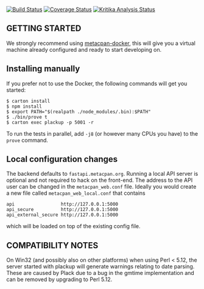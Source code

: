 [![Build Status](https://travis-ci.org/metacpan/metacpan-web.svg?branch=master)](https://travis-ci.org/metacpan/metacpan-web)
[![Coverage Status](https://coveralls.io/repos/metacpan/metacpan-web/badge.svg)](https://coveralls.io/r/metacpan/metacpan-web)
[![Kritika Analysis Status](https://kritika.io/users/oalders/repos/4190324575950687/heads/master/status.svg)](https://kritika.io/users/oalders/repos/4190324575950687/heads/master/)

## GETTING STARTED

We strongly recommend using [metacpan-docker](https://github.com/metacpan/metacpan-docker),
this will give you a virtual machine already configured and ready to start developing on.

## Installing manually

If you prefer not to use the Docker, the following commands will get you started:

    $ carton install
    $ npm install
    $ export PATH="$(realpath ./node_modules/.bin):$PATH"
    $ ./bin/prove t
    $ carton exec plackup -p 5001 -r

To run the tests in parallel, add `-j8` (or however many CPUs you have) to the
`prove` command.

## Local configuration changes

The backend defaults to `fastapi.metacpan.org`. Running a local API server is
optional and not required to hack on the front-end.  The address to the API
user can be changed in the `metacpan_web.conf` file.  Ideally you would create a
new file called `metacpan_web_local.conf` that contains

    api                 http://127.0.0.1:5000
    api_secure          http://127.0.0.1:5000
    api_external_secure http://127.0.0.1:5000

which will be loaded on top of the existing config file.

## COMPATIBILITY NOTES

On Win32 (and possibly also on other platforms) when using Perl < 5.12, the
server started with plackup will generate warnings relating to date parsing.
These are caused by Plack due to a bug in the gmtime implementation and can be
removed by upgrading to Perl 5.12.
